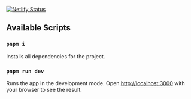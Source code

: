 [![Netlify Status](https://api.netlify.com/api/v1/badges/dac59c4f-a04b-4f19-abad-ee1b102a6f0b/deploy-status)](https://app.netlify.com/sites/miguel-cardoso/deploys)

## Available Scripts

### `pnpm i`

Installs all dependencies for the project.

### `pnpm run dev`

Runs the app in the development mode.
Open [http://localhost:3000](http://localhost:3000) with your browser to see the result.
